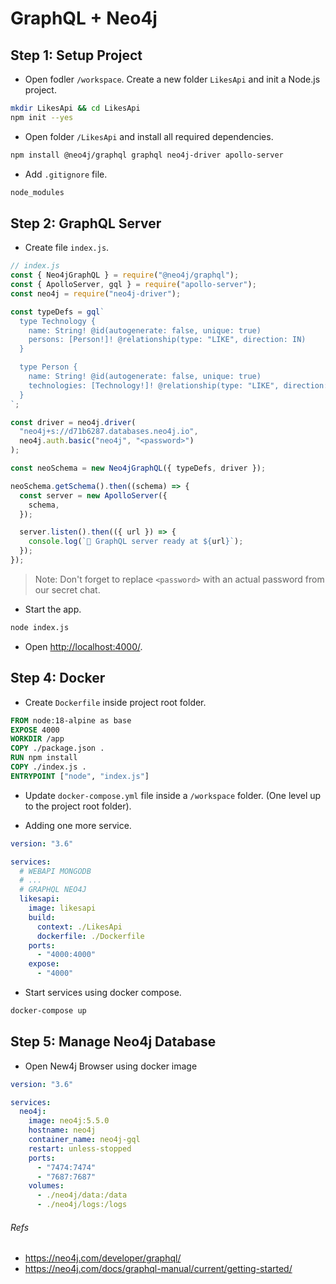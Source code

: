 # GraphQL + Neo4j

## Step 1: Setup Project

- Open fodler `/workspace`. Create a new folder `LikesApi` and init a Node.js project.

```sh
mkdir LikesApi && cd LikesApi
npm init --yes
```

- Open folder `/LikesApi` and install all required dependencies.

```sh
npm install @neo4j/graphql graphql neo4j-driver apollo-server
```

- Add `.gitignore` file.

```sh
node_modules
```

## Step 2: GraphQL Server

- Create file `index.js`.

```js
// index.js
const { Neo4jGraphQL } = require("@neo4j/graphql");
const { ApolloServer, gql } = require("apollo-server");
const neo4j = require("neo4j-driver");

const typeDefs = gql`
  type Technology {
    name: String! @id(autogenerate: false, unique: true)
    persons: [Person!]! @relationship(type: "LIKE", direction: IN)
  }

  type Person {
    name: String! @id(autogenerate: false, unique: true)
    technologies: [Technology!]! @relationship(type: "LIKE", direction: OUT)
  }
`;

const driver = neo4j.driver(
  "neo4j+s://d71b6287.databases.neo4j.io",
  neo4j.auth.basic("neo4j", "<password>")
);

const neoSchema = new Neo4jGraphQL({ typeDefs, driver });

neoSchema.getSchema().then((schema) => {
  const server = new ApolloServer({
    schema,
  });

  server.listen().then(({ url }) => {
    console.log(`🚀 GraphQL server ready at ${url}`);
  });
});
```

> Note: Don't forget to replace `<password>` with an actual password from our secret chat.

- Start the app.

```sh
node index.js
```

- Open [http://localhost:4000/](http://localhost:4000/).

## Step 4: Docker

- Create `Dockerfile` inside project root folder.

```dockerfile
FROM node:18-alpine as base
EXPOSE 4000
WORKDIR /app
COPY ./package.json .
RUN npm install
COPY ./index.js .
ENTRYPOINT ["node", "index.js"]
```

- Update `docker-compose.yml` file inside a `/workspace` folder. (One level up to the project root folder).

- Adding one more service.

```yml
version: "3.6"

services:
  # WEBAPI MONGODB
  # ...
  # GRAPHQL NEO4J
  likesapi:
    image: likesapi
    build:
      context: ./LikesApi
      dockerfile: ./Dockerfile
    ports:
      - "4000:4000"
    expose:
      - "4000"
```

- Start services using docker compose.

```sh
docker-compose up
```

## Step 5: Manage Neo4j Database

- Open New4j Browser using docker image

```yml
version: "3.6"

services:
  neo4j:
    image: neo4j:5.5.0
    hostname: neo4j
    container_name: neo4j-gql
    restart: unless-stopped
    ports:
      - "7474:7474"
      - "7687:7687"
    volumes:
      - ./neo4j/data:/data
      - ./neo4j/logs:/logs
```



###### Refs

- https://neo4j.com/developer/graphql/
- https://neo4j.com/docs/graphql-manual/current/getting-started/
